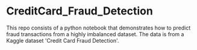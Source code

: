 # CreditCard_Fraud_Detection
This repo consists of a python notebook that demonstrates how to predict fraud transactions from a highly imbalanced dataset. The data is from a Kaggle dataset 'Credit Card Fraud Detection'.
